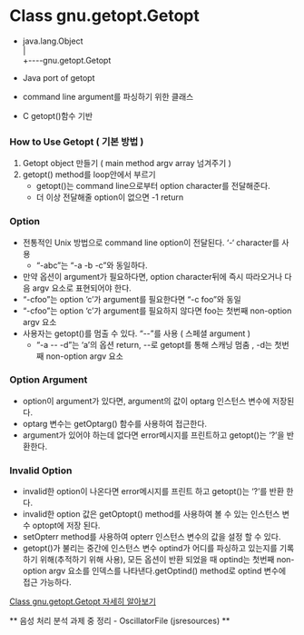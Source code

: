 # Class gnu.getopt.Getopt

- java.lang.Object  
   |  
   +----gnu.getopt.Getopt  

- Java port of getopt
- command line argument를 파싱하기 위한 클래스
- C getopt()함수 기반

### How to Use Getopt ( 기본 방법 ) 
1. Getopt object 만들기 ( main method argv array 넘겨주기 ) 
2. getopt() method를 loop안에서 부르기
	- getopt()는 command line으로부터 option character를 전달해준다.
	- 더 이상 전달해줄 option이 없으면 -1 return
### Option
- 전통적인 Unix 방법으로 command line option이 전달된다. ‘-‘ character를 사용
	- “-abc”는 “-a -b -c”와 동일하다. 
- 만약 옵션이 argument가 필요하다면, option character뒤에 즉시 따라오거나 다음 argv 요소로 표현되어야 한다.
- “-cfoo”는 option ‘c’가 argument를 필요한다면 “-c foo”와 동일
- “-cfoo”는 option ‘c’가 argument를 필요하지 않다면 foo는 첫번째 non-option argv 요소
- 사용자는 getopt()를 멈출 수 있다. “--”를 사용 ( 스페셜 argument )
	- “-a -- -d”는 ‘a’의 옵션 return, --로 getopt를 통해 스캐닝 멈춤 , -d는 첫번째 non-option argv 요소

### Option Argument

- option이 argument가 있다면, argument의 값이 optarg 인스턴스 변수에 저장된다. 
- optarg 변수는 getOptarg() 함수를 사용하여 접근한다.
- argument가 있어야 하는데 없다면 error메시지를 프린트하고 getopt()는 ‘?’을 반환한다.

### Invalid Option
- invalid한 option이 나온다면 error메시지를 프린트 하고 getopt()는 ‘?’를 반환 한다. 
- invalid한 option 값은 getOptopt() method를 사용하여 볼 수 있는 인스턴스 변수 optopt에 저장 된다. 
- setOpterr method를 사용하여 opterr 인스턴스 변수의 값을 설정 할 수 있다.
- getopt()가 불리는 중간에 인스턴스 변수 optind가 어디를 파싱하고 있는지를 기록하기 위해(추적하기 위해 사용), 모든 옵션이 반환 되었을 때 optind는 첫번째 non-option argv 요소를 인덱스를 나타낸다.getOptind() method로 optind 변수에 접근 가능하다.

[Class gnu.getopt.Getopt 자세히 알아보기](https://www.aaronrenn.com/arenn/hacking/getopt/gnu.getopt.Getopt.html)  

** 음성 처리 분석 과제 중 정리 - OscillatorFile (jsresources) **
